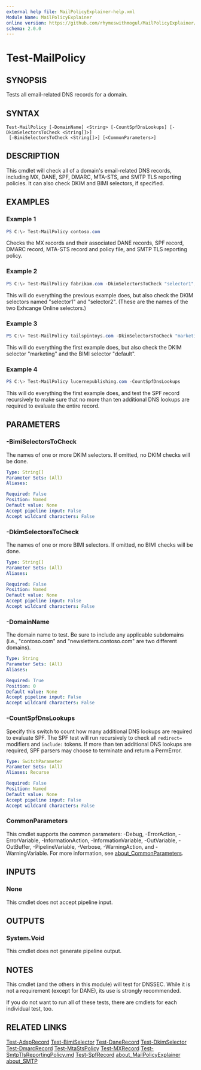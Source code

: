 ```yaml
---
external help file: MailPolicyExplainer-help.xml
Module Name: MailPolicyExplainer
online version: https://github.com/rhymeswithmogul/MailPolicyExplainer/blob/main/man/en-US/Test-MailPolicy.md
schema: 2.0.0
---
```


# Test-MailPolicy

## SYNOPSIS
Tests all email-related DNS records for a domain.

## SYNTAX

```
Test-MailPolicy [-DomainName] <String> [-CountSpfDnsLookups] [-DkimSelectorsToCheck <String[]>]
 [-BimiSelectorsToCheck <String[]>] [<CommonParameters>]
```

## DESCRIPTION
This cmdlet will check all of a domain's email-related DNS records, including MX, DANE, SPF, DMARC, MTA-STS, and SMTP TLS reporting policies.  It can also check DKIM and BIMI selectors, if specified.

## EXAMPLES

### Example 1
```powershell
PS C:\> Test-MailPolicy contoso.com
```

Checks the MX records and their associated DANE records, SPF record, DMARC record, MTA-STS record and policy file, and SMTP TLS reporting policy.

### Example 2
```powershell
PS C:\> Test-MailPolicy fabrikam.com -DkimSelectorsToCheck "selector1","selector2"
```

This will do everything the previous example does, but also check the DKIM selectors named "selector1" and "selector2".  (These are the names of the two Exhcange Online selectors.)

### Example 3
```powershell
PS C:\> Test-MailPolicy tailspintoys.com -DkimSelectorsToCheck "marketing" -BimiSelectorsToCheck "default"
```

This will do everything the first example does, but also check the DKIM selector "marketing" and the BIMI selector "default".

### Example 4
```powershell
PS C:\> Test-MailPolicy lucernepublishing.com -CountSpfDnsLookups
```

This will do everything the first example does, and test the SPF record recursively to make sure that no more than ten additional DNS lookups are required to evaluate the entire record.

## PARAMETERS

### -BimiSelectorsToCheck
The names of one or more DKIM selectors.  If omitted, no DKIM checks will be done.

```yaml
Type: String[]
Parameter Sets: (All)
Aliases:

Required: False
Position: Named
Default value: None
Accept pipeline input: False
Accept wildcard characters: False
```

### -DkimSelectorsToCheck
The names of one or more BIMI selectors.  If omitted, no BIMI checks will be done.

```yaml
Type: String[]
Parameter Sets: (All)
Aliases:

Required: False
Position: Named
Default value: None
Accept pipeline input: False
Accept wildcard characters: False
```

### -DomainName
The domain name to test.  Be sure to include any applicable subdomains (i.e., "contoso.com" and "newsletters.contoso.com" are two different domains).

```yaml
Type: String
Parameter Sets: (All)
Aliases:

Required: True
Position: 0
Default value: None
Accept pipeline input: False
Accept wildcard characters: False
```

### -CountSpfDnsLookups
Specify this switch to count how many additional DNS lookups are required to evaluate SPF.  The SPF test will run recursively to check all `redirect=` modifiers and `include:` tokens.  If more than ten additional DNS lookups are required, SPF parsers may choose to terminate and return a PermError.

```yaml
Type: SwitchParameter
Parameter Sets: (All)
Aliases: Recurse

Required: False
Position: Named
Default value: None
Accept pipeline input: False
Accept wildcard characters: False
```

### CommonParameters
This cmdlet supports the common parameters: -Debug, -ErrorAction, -ErrorVariable, -InformationAction, -InformationVariable, -OutVariable, -OutBuffer, -PipelineVariable, -Verbose, -WarningAction, and -WarningVariable. For more information, see [about_CommonParameters](http://go.microsoft.com/fwlink/?LinkID=113216).

## INPUTS

### None
This cmdlet does not accept pipeline input.

## OUTPUTS

### System.Void
This cmdlet does not generate pipeline output.

## NOTES
This cmdlet (and the others in this module) will test for DNSSEC.  While it is not a requirement (except for DANE), its use is strongly recommended.

If you do not want to run all of these tests, there are cmdlets for each individual test, too.

## RELATED LINKS

[Test-AdspRecord]()
[Test-BimiSelector]()
[Test-DaneRecord]()
[Test-DkimSelector]()
[Test-DmarcRecord]()
[Test-MtaStsPolicy]()
[Test-MXRecord]()
[Test-SmtpTlsReportingPolicy.md]()
[Test-SpfRecord]()
[about_MailPolicyExplainer]()
[about_SMTP]()